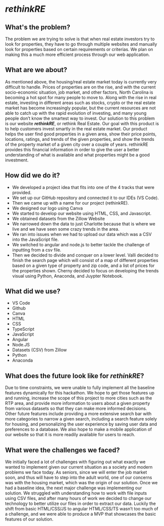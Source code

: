 # **_rethinkRE_**

## What's the problem?

The problem we are trying to solve is that when real estate investors try to look for properties, they have to go through multiple websites and manually look for properties based on certain requirements or criterias. We plan on making this a much more efficient process through our web application. 

## What are we about?

As mentioned above, the housing/real estate market today is currently very difficult to handle. Prices of properties are on the rise, and with the current socio-economic situation, job market, and other factors, North Carolina is becoming a hot spot for many people to move to. Along with the rise in real estate, investing in different areas such as stocks, crypto or the real estate market has become increasingly popular, but the current resources are not able to catch up with the rapid evolution of investing, and many young people don’t know the smartest way to invest. Our solution to this problem is our website  **_rethinkRE_**, or rethink Real Estate. Our goal with this product is to help customers invest smartly in the real estate market. Our product helps the user find good properties in a given area, show their price points, locations, ratings, and trends of the given properties, and show the trends of the property market of a given city over a couple of years. rethinkRE provides this financial information in order to give the user a better understanding of what is available and what properties might be a good investment.


## How did we do it?

- We developed a project idea that fits into one of the 4 tracks that were provided.
- We set up our GitHub repository and connected it to our IDEs (VS Code).
- Then we came up with a name for our project (rethinkRE).
- We designed our logo using Canva
- We started to develop our website using HTML, CSS, and Javascript.
- We obtained datasets from the Zillow Website 
- We narrowed down the data to just Charlotte because that is where we live and we have seen some crazy trends in the area.
- We ran into issues when we had to upload our data which was a CSV into the JavaScript file. 
- We switched to angular and node.js to better tackle the challenge of inputting from a csv file.
- Then we decided to divide and conquer on a lower level. Valli decided to finish the search page which will consist of a map of different properties based on a given type of property and zip code, and a list of prices for the properties shown. Cherny decided to focus on developing the trends visual using Python, Anaconda, and Juypter Notebook.

## What did we use?

- VS Code
- Github
- Canva
- HTML
- CSS
- TypeScript
- JavaScript
- Angular 
- Node.JS
- Datasets (CSV) from Zillow
- Python
- Anaconda

## What does the future look like for **_rethinkRE_**?

Due to time constraints, we were unable to fully implement all the baseline features dynamically for this hackathon. We hope to get those features up and running, increase the scope of this project to more cities such as the RTP area, and provide more information to users about a given property from various datasets so that they can make more informed decisions. Other future features include providing a more extensive search bar with more categories to narrow a given search, including a search feature solely for housing, and personalizing the user experience by saving user data and preferences to a database. We also hope to make a mobile application of our website so that it is more readily available for users to reach. 


## What were the challenges we faced?

We initially faced a lot of challenges with figuring out what exactly we wanted to implement given our current situation as a society and modern problems we face today. As seniors, since we will enter the job market soon, and thus will have to step into the adult world, one of our concerns was with the housing market, which was the origin of our solution. Once we had a baseline idea, the next major challenge was implementing our solution. We struggled with understanding how to work with file inputs using CSV files, and after many hours of work we decided to change our technology to better utilize our files in order to extract our data. Luckily the shift from basic HTML/CSS/JS to angular HTML/CSS/TS wasn’t too much of a challenge, and we were able to produce a MVP that showcases the basic features of our solution.
